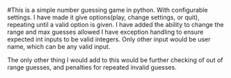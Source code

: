 #This is a simple number guessing game in python. With configurable settings.
I have made it give options(play, change settings, or quit), repeating until a valid option is given.
I have added the ability to change the range and max guesses allowed
I have exception handling to ensure expected int inputs to be valid integers. Only other input would be user name, which can be any valid input.

The only other thing I would add to this would be further checking of out of range guesses, and penalties for repeated invalid guesses.
